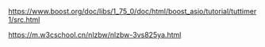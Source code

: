 https://www.boost.org/doc/libs/1_75_0/doc/html/boost_asio/tutorial/tuttimer1/src.html

https://m.w3cschool.cn/nlzbw/nlzbw-3vs825ya.html